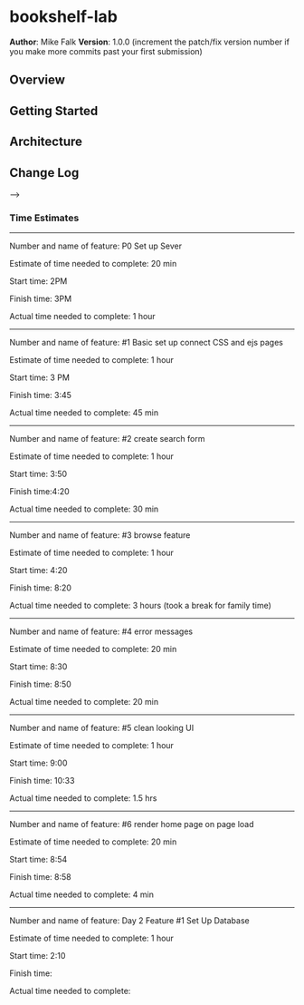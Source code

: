 # bookshelf-lab

**Author**: Mike Falk
**Version**: 1.0.0 (increment the patch/fix version number if you make more commits past your first submission)

## Overview
<!-- Provide a high level overview of what this application is and why you are building it, beyond the fact that it's an assignment for a Code 301 class. (i.e. What's your problem domain?) -->

## Getting Started
<!-- What are the steps that a user must take in order to build this app on their own machine and get it running? -->

## Architecture
<!-- Provide a detailed description of the application design. What technologies (languages, libraries, etc) you're using, and any other relevant design information. -->

## Change Log
<!-- Use this area to document the iterative changes made to your application as each feature is successfully implemented. Use time stamps. Here's an examples:

01-01-2001 4:59pm - Application now has a fully-functional express server, with GET and POST routes for the book resource.

## Credits and Collaborations
<!-- Give credit (and a link) to other people or resources that helped you build this application. -->
-->


### Time Estimates

**********************************************

Number and name of feature: P0 Set up Sever

Estimate of time needed to complete: 20 min

Start time: 2PM

Finish time: 3PM

Actual time needed to complete: 1 hour

**********************************************

Number and name of feature: #1 Basic set up connect CSS and ejs pages

Estimate of time needed to complete: 1 hour

Start time: 3 PM

Finish time: 3:45

Actual time needed to complete: 45 min

*************************************************

Number and name of feature: #2 create search form

Estimate of time needed to complete: 1 hour

Start time: 3:50

Finish time:4:20

Actual time needed to complete: 30 min
****************************************************

Number and name of feature: #3 browse feature 

Estimate of time needed to complete: 1 hour

Start time: 4:20

Finish time: 8:20

Actual time needed to complete: 3 hours (took a break for family time)

****************************************************

Number and name of feature: #4 error messages 

Estimate of time needed to complete: 20 min

Start time: 8:30

Finish time: 8:50 

Actual time needed to complete: 20 min

****************************************************

Number and name of feature: #5 clean looking UI

Estimate of time needed to complete: 1 hour

Start time: 9:00

Finish time: 10:33

Actual time needed to complete: 1.5 hrs



****************************************************

Number and name of feature: #6 render home page on page load 

Estimate of time needed to complete: 20 min

Start time: 8:54

Finish time: 8:58

Actual time needed to complete: 4 min

****************************************************

Number and name of feature: Day 2 Feature #1 Set Up Database 

Estimate of time needed to complete: 1 hour

Start time: 2:10

Finish time: 

Actual time needed to complete: 